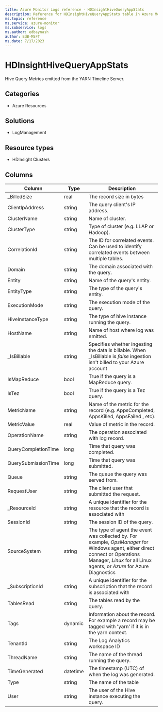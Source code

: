 ```yaml
---
title: Azure Monitor Logs reference - HDInsightHiveQueryAppStats
description: Reference for HDInsightHiveQueryAppStats table in Azure Monitor Logs.
ms.topic: reference
ms.service: azure-monitor
ms.subservice: logs
ms.author: edbaynash
author: EdB-MSFT
ms.date: 7/17/2023
---
```


# HDInsightHiveQueryAppStats

 Hive Query Metrics emitted from the YARN Timeline Server.

## Categories

- Azure Resources
## Solutions

- LogManagement
## Resource types

- HDInsight Clusters




## Columns

| Column | Type | Description |
| --- | --- | --- |
| _BilledSize | real | The record size in bytes |
| ClientIpAddress | string | The query client's IP address. |
| ClusterName | string | Name of cluster. |
| ClusterType | string | Type of cluster (e.g. LLAP or Hadoop). |
| CorrelationId | string | The ID for correlated events. Can be used to identify correlated events between multiple tables. |
| Domain | string | The domain associated with the query. |
| Entity | string | Name of the query's entity. |
| EntityType | string | The type of the query's entity. |
| ExecutionMode | string | The execution mode of the query. |
| HiveInstanceType | string | The type of hive instance running the query. |
| HostName | string | Name of host where log was emitted. |
| _IsBillable | string | Specifies whether ingesting the data is billable. When _IsBillable is *false* ingestion isn't billed to your Azure account |
| IsMapReduce | bool | True if the query is a MapReduce query. |
| IsTez | bool | True if the query is a Tez query. |
| MetricName | string | Name of the metric for the record (e.g. AppsCompleted, AppsKilled, AppsFailed , etc). |
| MetricValue | real | Value of metric in the record. |
| OperationName | string | The operation associated with log record. |
| QueryCompletionTime | long | Time that query was completed. |
| QuerySubmissionTime | long | Time that query was submitted. |
| Queue | string | The queue the query was served from. |
| RequestUser | string | The client user that submitted the request. |
| _ResourceId | string | A unique identifier for the resource that the record is associated with |
| SessionId | string | The session ID of the query. |
| SourceSystem | string | The type of agent the event was collected by. For example, *OpsManager* for Windows agent, either direct connect or Operations Manager, *Linux* for all Linux agents, or *Azure* for Azure Diagnostics |
| _SubscriptionId | string | A unique identifier for the subscription that the record is associated with |
| TablesRead | string | The tables read by the query. |
| Tags | dynamic | Information about the record. For example a record may be tagged with 'yarn' if it is in the yarn context. |
| TenantId | string | The Log Analytics workspace ID |
| ThreadName | string | The name of the thread running the query. |
| TimeGenerated | datetime | The timestamp (UTC) of when the log was generated. |
| Type | string | The name of the table |
| User | string | The user of the Hive instance executing the query. |
